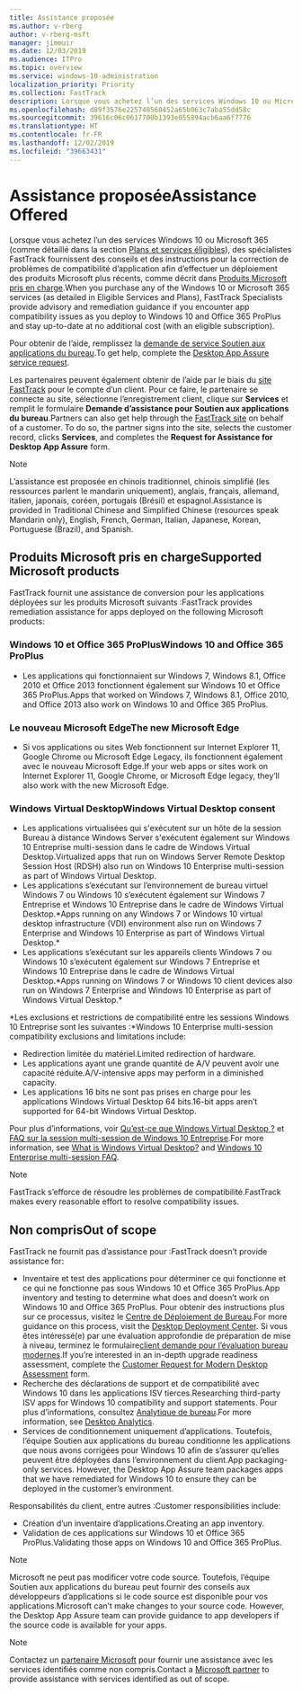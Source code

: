 ```yaml
---
title: Assistance proposée
ms.author: v-rberg
author: v-rberg-msft
manager: jimmuir
ms.date: 12/03/2019
ms.audience: ITPro
ms.topic: overview
ms.service: windows-10-administration
localization_priority: Priority
ms.collection: FastTrack
description: Lorsque vous achetez l’un des services Windows 10 ou Microsoft 365, des spécialistes FastTrack fournissent des conseils et des instructions pour la correction de problèmes afin d’effectuer un déploiement vers Windows 10 et Office 365 ProPlus et de rester à la page sans frais supplémentaires (avec un abonnement éligible).
ms.openlocfilehash: d89f3576e225748568452a65b063c7aba55dd58c
ms.sourcegitcommit: 39616c06c0617700b1393e055894acb6aa6f7776
ms.translationtype: HT
ms.contentlocale: fr-FR
ms.lasthandoff: 12/02/2019
ms.locfileid: "39663431"
---
```

# <a name="assistance-offered"></a><span data-ttu-id="3f7f2-103">Assistance proposée</span><span class="sxs-lookup"><span data-stu-id="3f7f2-103">Assistance Offered</span></span>  

<span data-ttu-id="3f7f2-104">Lorsque vous achetez l’un des services Windows 10 ou Microsoft 365 (comme détaillé dans la section [Plans et services éligibles](M365-eligible-services-and-plans.md)), des spécialistes FastTrack fournissent des conseils et des instructions pour la correction de problèmes de compatibilité d’application afin d’effectuer un déploiement des produits Microsoft plus récents, comme décrit dans [Produits Microsoft pris en charge](#supported-microsoft-products).</span><span class="sxs-lookup"><span data-stu-id="3f7f2-104">When you purchase any of the Windows 10 or Microsoft 365 services (as detailed in Eligible Services and Plans), FastTrack Specialists provide advisory and remediation guidance if you encounter app compatibility issues as you deploy to Windows 10 and Office 365 ProPlus and stay up-to-date at no additional cost (with an eligible subscription).</span></span>

<span data-ttu-id="3f7f2-105">Pour obtenir de l’aide, remplissez la [demande de service Soutien aux applications du bureau](https://go.microsoft.com/fwlink/?linkid=2022721).</span><span class="sxs-lookup"><span data-stu-id="3f7f2-105">To get help, complete the [Desktop App Assure service request](https://go.microsoft.com/fwlink/?linkid=2022721).</span></span>

<span data-ttu-id="3f7f2-p101">Les partenaires peuvent également obtenir de l’aide par le biais du [site FastTrack](https://go.microsoft.com/fwlink/?linkid=780698) pour le compte d’un client. Pour ce faire, le partenaire se connecte au site, sélectionne l’enregistrement client, clique sur **Services** et remplit le formulaire **Demande d’assistance pour Soutien aux applications du bureau**.</span><span class="sxs-lookup"><span data-stu-id="3f7f2-p101">Partners can also get help through the [FastTrack site](https://go.microsoft.com/fwlink/?linkid=780698) on behalf of a customer. To do so, the partner signs into the site, selects the customer record, clicks **Services**, and completes the **Request for Assistance for Desktop App Assure** form.</span></span>

> [!NOTE]
> <span data-ttu-id="3f7f2-108">L’assistance est proposée en chinois traditionnel, chinois simplifié (les ressources parlent le mandarin uniquement), anglais, français, allemand, italien, japonais, coréen, portugais (Brésil) et espagnol.</span><span class="sxs-lookup"><span data-stu-id="3f7f2-108">Assistance is provided in Traditional Chinese and Simplified Chinese (resources speak Mandarin only), English, French, German, Italian, Japanese, Korean, Portuguese (Brazil), and Spanish.</span></span> 

## <a name="supported-microsoft-products"></a><span data-ttu-id="3f7f2-109">Produits Microsoft pris en charge</span><span class="sxs-lookup"><span data-stu-id="3f7f2-109">Supported Microsoft products</span></span>

<span data-ttu-id="3f7f2-110">FastTrack fournit une assistance de conversion pour les applications déployées sur les produits Microsoft suivants :</span><span class="sxs-lookup"><span data-stu-id="3f7f2-110">FastTrack provides remediation assistance for apps deployed on the following Microsoft products:</span></span>

### <a name="windows-10-and-office-365-proplus"></a><span data-ttu-id="3f7f2-111">Windows 10 et Office 365 ProPlus</span><span class="sxs-lookup"><span data-stu-id="3f7f2-111">Windows 10 and Office 365 ProPlus</span></span>

- <span data-ttu-id="3f7f2-112">Les applications qui fonctionnaient sur Windows 7, Windows 8.1, Office 2010 et Office 2013 fonctionnent également sur Windows 10 et Office 365 ProPlus.</span><span class="sxs-lookup"><span data-stu-id="3f7f2-112">Apps that worked on Windows 7, Windows 8.1, Office 2010, and Office 2013 also work on Windows 10 and Office 365 ProPlus.</span></span>

### <a name="the-new-microsoft-edge"></a><span data-ttu-id="3f7f2-113">Le nouveau Microsoft Edge</span><span class="sxs-lookup"><span data-stu-id="3f7f2-113">The new Microsoft Edge</span></span>

- <span data-ttu-id="3f7f2-114">Si vos applications ou sites Web fonctionnent sur Internet Explorer 11, Google Chrome ou Microsoft Edge Legacy, ils fonctionnent également avec le nouveau Microsoft Edge.</span><span class="sxs-lookup"><span data-stu-id="3f7f2-114">If your web apps or sites work on Internet Explorer 11, Google Chrome, or Microsoft Edge legacy, they’ll also work with the new Microsoft Edge.</span></span>

### <a name="windows-virtual-desktop"></a><span data-ttu-id="3f7f2-115">Windows Virtual Desktop</span><span class="sxs-lookup"><span data-stu-id="3f7f2-115">Windows Virtual Desktop consent</span></span>

- <span data-ttu-id="3f7f2-116">Les applications virtualisées qui s'exécutent sur un hôte de la session Bureau à distance Windows Server s'exécutent également sur Windows 10 Entreprise multi-session dans le cadre de Windows Virtual Desktop.</span><span class="sxs-lookup"><span data-stu-id="3f7f2-116">Virtualized apps that run on Windows Server Remote Desktop Session Host (RDSH) also run on Windows 10 Enterprise multi-session as part of Windows Virtual Desktop.</span></span>
- <span data-ttu-id="3f7f2-117">Les applications s’exécutant sur l’environnement de bureau virtuel Windows 7 ou Windows 10 s’exécutent également sur Windows 7 Entreprise et Windows 10 Entreprise dans le cadre de Windows Virtual Desktop.\*</span><span class="sxs-lookup"><span data-stu-id="3f7f2-117">Apps running on any Windows 7 or Windows 10 virtual desktop infrastructure (VDI) environment also run on Windows 7 Enterprise and Windows 10 Enterprise as part of Windows Virtual Desktop.\*</span></span>
- <span data-ttu-id="3f7f2-118">Les applications s’exécutant sur les appareils clients Windows 7 ou Windows 10 s’exécutent également sur Windows 7 Entreprise et Windows 10 Entreprise dans le cadre de Windows Virtual Desktop.\*</span><span class="sxs-lookup"><span data-stu-id="3f7f2-118">Apps running on Windows 7 or Windows 10 client devices also run on Windows 7 Enterprise and Windows 10 Enterprise as part of Windows Virtual Desktop.\*</span></span>

<span data-ttu-id="3f7f2-119">\*Les exclusions et restrictions de compatibilité entre les sessions Windows 10 Entreprise sont les suivantes :</span><span class="sxs-lookup"><span data-stu-id="3f7f2-119">\*Windows 10 Enterprise multi-session compatibility exclusions and limitations include:</span></span>
- <span data-ttu-id="3f7f2-120">Redirection limitée du matériel.</span><span class="sxs-lookup"><span data-stu-id="3f7f2-120">Limited redirection of hardware.</span></span>
- <span data-ttu-id="3f7f2-121">Les applications ayant une grande quantité de A/V peuvent avoir une capacité réduite.</span><span class="sxs-lookup"><span data-stu-id="3f7f2-121">A/V-intensive apps may perform in a diminished capacity.</span></span>
- <span data-ttu-id="3f7f2-122">Les applications 16 bits ne sont pas prises en charge pour les applications Windows Virtual Desktop 64 bits.</span><span class="sxs-lookup"><span data-stu-id="3f7f2-122">16-bit apps aren’t supported for 64-bit Windows Virtual Desktop.</span></span>

<span data-ttu-id="3f7f2-123">Pour plus d’informations, voir [Qu’est-ce que Windows Virtual Desktop ?](https://docs.microsoft.com/azure/virtual-desktop/overview) et [FAQ sur la session multi-session de Windows 10 Entreprise](https://docs.microsoft.com/azure/virtual-desktop/windows-10-multisession-faq).</span><span class="sxs-lookup"><span data-stu-id="3f7f2-123">For more information, see [What is Windows Virtual Desktop?](https://docs.microsoft.com/azure/virtual-desktop/overview) and [Windows 10 Enterprise multi-session FAQ](https://docs.microsoft.com/azure/virtual-desktop/windows-10-multisession-faq).</span></span>

> [!NOTE]
> <span data-ttu-id="3f7f2-124">FastTrack s’efforce de résoudre les problèmes de compatibilité.</span><span class="sxs-lookup"><span data-stu-id="3f7f2-124">FastTrack makes every reasonable effort to resolve compatibility issues.</span></span> 

## <a name="out-of-scope"></a><span data-ttu-id="3f7f2-125">Non compris</span><span class="sxs-lookup"><span data-stu-id="3f7f2-125">Out of scope</span></span>

<span data-ttu-id="3f7f2-126">FastTrack ne fournit pas d’assistance pour :</span><span class="sxs-lookup"><span data-stu-id="3f7f2-126">FastTrack doesn’t provide assistance for:</span></span>
- <span data-ttu-id="3f7f2-127">Inventaire et test des applications pour déterminer ce qui fonctionne et ce qui ne fonctionne pas sous Windows 10 et Office 365 ProPlus.</span><span class="sxs-lookup"><span data-stu-id="3f7f2-127">App inventory and testing to determine what does and doesn’t work on Windows 10 and Office 365 ProPlus.</span></span> <span data-ttu-id="3f7f2-128">Pour obtenir des instructions plus sur ce processus, visitez le [Centre de Déploiement de Bureau](https://go.microsoft.com/fwlink/?linkid=2080140).</span><span class="sxs-lookup"><span data-stu-id="3f7f2-128">For more guidance on this process, visit the [Desktop Deployment Center](https://go.microsoft.com/fwlink/?linkid=2080140).</span></span> <span data-ttu-id="3f7f2-129">Si vous êtes intéressé(e) par une évaluation approfondie de préparation de mise à niveau, terminez le formulaire[client demande pour l’évaluation bureau modernes](https://go.microsoft.com/fwlink/?linkid=2053818).</span><span class="sxs-lookup"><span data-stu-id="3f7f2-129">If you’re interested in an in-depth upgrade readiness assessment, complete the [Customer Request for Modern Desktop Assessment](https://go.microsoft.com/fwlink/?linkid=2053818) form.</span></span>
- <span data-ttu-id="3f7f2-130">Recherche des déclarations de support et de compatibilité avec Windows 10 dans les applications ISV tierces.</span><span class="sxs-lookup"><span data-stu-id="3f7f2-130">Researching third-party ISV apps for Windows 10 compatibility and support statements.</span></span> <span data-ttu-id="3f7f2-131">Pour plus d’informations, consultez [Analytique de bureau](https://docs.microsoft.com/sccm/desktop-analytics/overview).</span><span class="sxs-lookup"><span data-stu-id="3f7f2-131">For more information, see [Desktop Analytics](https://docs.microsoft.com/sccm/desktop-analytics/overview).</span></span>
- <span data-ttu-id="3f7f2-p104">Services de conditionnement uniquement d’applications. Toutefois, l’équipe Soutien aux applications du bureau conditionne les applications que nous avons corrigées pour Windows 10 afin de s’assurer qu’elles peuvent être déployées dans l’environnement du client.</span><span class="sxs-lookup"><span data-stu-id="3f7f2-p104">App packaging-only services. However, the Desktop App Assure team packages apps that we have remediated for Windows 10 to ensure they can be deployed in the customer’s environment.</span></span>

<span data-ttu-id="3f7f2-134">Responsabilités du client, entre autres :</span><span class="sxs-lookup"><span data-stu-id="3f7f2-134">Customer responsibilities include:</span></span>
- <span data-ttu-id="3f7f2-135">Création d’un inventaire d’applications.</span><span class="sxs-lookup"><span data-stu-id="3f7f2-135">Creating an app inventory.</span></span>
- <span data-ttu-id="3f7f2-136">Validation de ces applications sur Windows 10 et Office 365 ProPlus.</span><span class="sxs-lookup"><span data-stu-id="3f7f2-136">Validating those apps on Windows 10 and Office 365 ProPlus.</span></span>

> [!NOTE]
> <span data-ttu-id="3f7f2-p105">Microsoft ne peut pas modificer votre code source. Toutefois, l’équipe Soutien aux applications du bureau peut fournir des conseils aux développeurs d’applications si le code source est disponible pour vos applications.</span><span class="sxs-lookup"><span data-stu-id="3f7f2-p105">Microsoft can’t make changes to your source code. However, the Desktop App Assure team can provide guidance to app developers if the source code is available for your apps.</span></span>

> [!NOTE]
> <span data-ttu-id="3f7f2-139">Contactez un [partenaire Microsoft](https://go.microsoft.com/fwlink/?linkid=2080150) pour fournir une assistance avec les services identifiés comme non compris.</span><span class="sxs-lookup"><span data-stu-id="3f7f2-139">Contact a [Microsoft partner](https://go.microsoft.com/fwlink/?linkid=2080150) to provide assistance with services identified as out of scope.</span></span>
